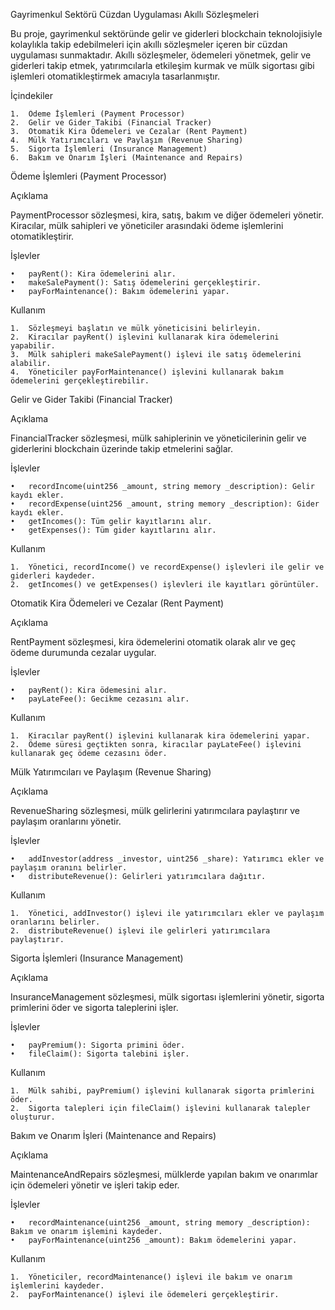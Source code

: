 Gayrimenkul Sektörü Cüzdan Uygulaması Akıllı Sözleşmeleri

Bu proje, gayrimenkul sektöründe gelir ve giderleri blockchain teknolojisiyle kolaylıkla takip edebilmeleri için akıllı sözleşmeler içeren bir cüzdan uygulaması sunmaktadır. Akıllı sözleşmeler, ödemeleri yönetmek, gelir ve giderleri takip etmek, yatırımcılarla etkileşim kurmak ve mülk sigortası gibi işlemleri otomatikleştirmek amacıyla tasarlanmıştır.

İçindekiler

	1.	Ödeme İşlemleri (Payment Processor)
	2.	Gelir ve Gider Takibi (Financial Tracker)
	3.	Otomatik Kira Ödemeleri ve Cezalar (Rent Payment)
	4.	Mülk Yatırımcıları ve Paylaşım (Revenue Sharing)
	5.	Sigorta İşlemleri (Insurance Management)
	6.	Bakım ve Onarım İşleri (Maintenance and Repairs)

Ödeme İşlemleri (Payment Processor)

Açıklama

PaymentProcessor sözleşmesi, kira, satış, bakım ve diğer ödemeleri yönetir. Kiracılar, mülk sahipleri ve yöneticiler arasındaki ödeme işlemlerini otomatikleştirir.

İşlevler

	•	payRent(): Kira ödemelerini alır.
	•	makeSalePayment(): Satış ödemelerini gerçekleştirir.
	•	payForMaintenance(): Bakım ödemelerini yapar.

Kullanım

	1.	Sözleşmeyi başlatın ve mülk yöneticisini belirleyin.
	2.	Kiracılar payRent() işlevini kullanarak kira ödemelerini yapabilir.
	3.	Mülk sahipleri makeSalePayment() işlevi ile satış ödemelerini alabilir.
	4.	Yöneticiler payForMaintenance() işlevini kullanarak bakım ödemelerini gerçekleştirebilir.

Gelir ve Gider Takibi (Financial Tracker)

Açıklama

FinancialTracker sözleşmesi, mülk sahiplerinin ve yöneticilerinin gelir ve giderlerini blockchain üzerinde takip etmelerini sağlar.

İşlevler

	•	recordIncome(uint256 _amount, string memory _description): Gelir kaydı ekler.
	•	recordExpense(uint256 _amount, string memory _description): Gider kaydı ekler.
	•	getIncomes(): Tüm gelir kayıtlarını alır.
	•	getExpenses(): Tüm gider kayıtlarını alır.

Kullanım

	1.	Yönetici, recordIncome() ve recordExpense() işlevleri ile gelir ve giderleri kaydeder.
	2.	getIncomes() ve getExpenses() işlevleri ile kayıtları görüntüler.

Otomatik Kira Ödemeleri ve Cezalar (Rent Payment)

Açıklama

RentPayment sözleşmesi, kira ödemelerini otomatik olarak alır ve geç ödeme durumunda cezalar uygular.

İşlevler

	•	payRent(): Kira ödemesini alır.
	•	payLateFee(): Gecikme cezasını alır.

Kullanım

	1.	Kiracılar payRent() işlevini kullanarak kira ödemelerini yapar.
	2.	Ödeme süresi geçtikten sonra, kiracılar payLateFee() işlevini kullanarak geç ödeme cezasını öder.

Mülk Yatırımcıları ve Paylaşım (Revenue Sharing)

Açıklama

RevenueSharing sözleşmesi, mülk gelirlerini yatırımcılara paylaştırır ve paylaşım oranlarını yönetir.

İşlevler

	•	addInvestor(address _investor, uint256 _share): Yatırımcı ekler ve paylaşım oranını belirler.
	•	distributeRevenue(): Gelirleri yatırımcılara dağıtır.

Kullanım

	1.	Yönetici, addInvestor() işlevi ile yatırımcıları ekler ve paylaşım oranlarını belirler.
	2.	distributeRevenue() işlevi ile gelirleri yatırımcılara paylaştırır.

Sigorta İşlemleri (Insurance Management)

Açıklama

InsuranceManagement sözleşmesi, mülk sigortası işlemlerini yönetir, sigorta primlerini öder ve sigorta taleplerini işler.

İşlevler

	•	payPremium(): Sigorta primini öder.
	•	fileClaim(): Sigorta talebini işler.

Kullanım

	1.	Mülk sahibi, payPremium() işlevini kullanarak sigorta primlerini öder.
	2.	Sigorta talepleri için fileClaim() işlevini kullanarak talepler oluşturur.

Bakım ve Onarım İşleri (Maintenance and Repairs)

Açıklama

MaintenanceAndRepairs sözleşmesi, mülklerde yapılan bakım ve onarımlar için ödemeleri yönetir ve işleri takip eder.

İşlevler

	•	recordMaintenance(uint256 _amount, string memory _description): Bakım ve onarım işlemini kaydeder.
	•	payForMaintenance(uint256 _amount): Bakım ödemelerini yapar.

Kullanım

	1.	Yöneticiler, recordMaintenance() işlevi ile bakım ve onarım işlemlerini kaydeder.
	2.	payForMaintenance() işlevi ile ödemeleri gerçekleştirir.